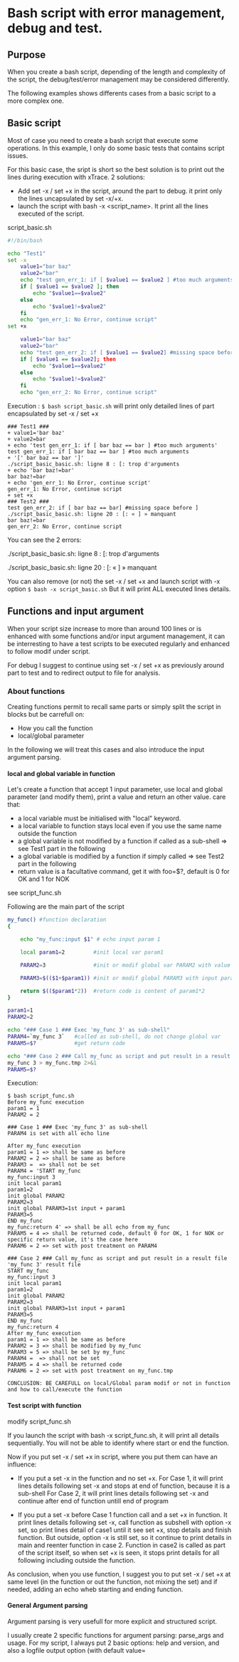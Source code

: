 # Bash script with error management, debug and test.

## Purpose

When you create a bash script, depending of the length and complexity of the script, 
the debug/test/error management may be considered differently.

The following examples shows differents cases from a basic script to a more complex one.

## Basic script


Most of case you need to create a bash script that execute some operations. In this example, I only do some basic tests that contains script issues.

For this basic case, the sript is short so the best solution is to print out the lines during execution with xTrace.
2 solutions:
 - Add set -x / set +x in the script, around the part to debug. it print only the lines uncapsulated by set -x/+x.
 - launch the script with bash -x <script_name>. It print all the lines executed of the script.

script_basic.sh
```bash
#!/bin/bash

echo "Test1"
set -x
    value1="bar baz"
    value2="bar"
    echo "test gen_err_1: if [ $value1 == $value2 ] #too much arguments"
    if [ $value1 == $value2 ]; then
        echo "$value1==$value2"
    else
        echo "$value1!=$value2"
    fi
    echo "gen_err_1: No Error, continue script"
set +x

    value1="bar baz"
    value2="bar"
    echo "test gen_err_2: if [ $value1 == $value2] #missing space before ]"
    if [ $value1 == $value2]; then
        echo "$value1==$value2"
    else
        echo "$value1!=$value2"
    fi
    echo "gen_err_2: No Error, continue script"
```
Execution : ```$ bash script_basic.sh```
will print only detailed lines of part encapsulated by set -x / set +x

```
### Test1 ###
+ value1='bar baz'
+ value2=bar
+ echo 'test gen_err_1: if [ bar baz == bar ] #too much arguments'
test gen_err_1: if [ bar baz == bar ] #too much arguments
+ '[' bar baz == bar ']'
./script_basic_basic.sh: ligne 8 : [: trop d'arguments
+ echo 'bar baz!=bar'
bar baz!=bar
+ echo 'gen_err_1: No Error, continue script'
gen_err_1: No Error, continue script
+ set +x
### Test2 ###
test gen_err_2: if [ bar baz == bar] #missing space before ]
./script_basic_basic.sh: ligne 20 : [: « ] » manquant
bar baz!=bar
gen_err_2: No Error, continue script

```
You can see the 2 errors:

./script_basic_basic.sh: ligne 8 : [: trop d'arguments

./script_basic_basic.sh: ligne 20 : [: « ] » manquant


You can also remove (or not) the set -x / set +x and launch script with -x option
 ```$ bash -x script_basic.sh```
But it will print ALL executed lines details.


## Functions and input argument

When your script size increase to more than around 100 lines or is enhanced with some functions and/or input argument management, 
it can be interresting to have a test scripts to be executed regularly and enhanced to follow modif under script.

For debug I suggest to continue using set -x / set +x as previously around part to test and to redirect output to file for analysis.

### About functions
Creating functions permit to recall same parts or simply split the script in blocks but be carrefull on:
- How you call the function
- local/global parameter

In the following we will treat this cases and also introduce the input argument parsing.

#### local and global variable in function

Let's create a function that accept 1 input parameter, use local and global parameter (and modify them), print a value and return an other value.
care that:
 - a local variable must be initialised with "local" keyword.
 - a local variable to function stays local even if you use the same name outside the function
 - a global variable is not modified by a function if called as a sub-shell => see Test1 part in the following
 - a global variable is modified by a function if simply called => see Test2 part in the following
 - return value is a facultative command, get it with foo=$?, default is 0 for OK and 1 for NOK

see script_func.sh

Following are the main part of the script
```bash
my_func() #function declaration
{

    echo "my_func:input $1" # echo input param 1

    local param1=2         #init local var param1

    PARAM2=3               #init or modif global var PARAM2 with value

    PARAM3=$(($1+$param1)) #init or modif global PARAM3 with input param $1 + local param1

    return $(($param1*2))  #return code is content of param1*2
}

param1=1
PARAM2=2

echo "### Case 1 ### Exec 'my_func 3' as sub-shell"
PARAM4=`my_func 3`   #called as sub-shell, do not change global var
PARAM5=$?            #get return code

echo "### Case 2 ### Call my_func as script and put result in a result file"
my_func 3 > my_func.tmp 2>&1
PARAM5=$?
```

Execution:

```
$ bash script_func.sh
Before my_func execution
param1 = 1
PARAM2 = 2

### Case 1 ### Exec 'my_func 3' as sub-shell
PARAM4 is set with all echo line

After my_func execution
param1 = 1 => shall be same as before
PARAM2 = 2 => shall be same as before
PARAM3 =  => shall not be set
PARAM4 = 'START my_func
my_func:input 3
init local param1
param1=2
init global PARAM2
PARAM2=3
init global PARAM3=1st input + param1
PARAM3=5
END my_func
my_func:return 4' => shall be all echo from my_func
PARAM5 = 4 => shall be returned code, default 0 for OK, 1 for NOK or specific return value, it's the case here
PARAM6 = 2 => set with post treatment on PARAM4

### Case 2 ### Call my_func as script and put result in a result file
'my_func 3' result file
START my_func
my_func:input 3
init local param1
param1=2
init global PARAM2
PARAM2=3
init global PARAM3=1st input + param1
PARAM3=5
END my_func
my_func:return 4
After my_func execution
param1 = 1 => shall be same as before
PARAM2 = 3 => shall be modified by my_func
PARAM3 = 5 => shall be set by my_func
PARAM4 =  => shall not be set
PARAM5 = 4 => shall be returned code
PARAM6 = 2 => set with post treatment on my_func.tmp

CONCLUSION: BE CAREFULL on local/Global param modif or not in function and how to call/execute the function
```

#### Test script with function

modify script_func.sh

If you launch the script with bash -x script_func.sh, it will print all details sequentially.
You will not be able to identify where start or end the function.

Now if you put set -x / set +x in script, where you put them can have an influence:

- If you put a set -x in the function and no set +x.
For Case 1, it will print lines details following set -x and stops at end of function, because it is a sub-shell
For Case 2, it will print lines details following set -x and continue after end of function untill end of program

- If you put a set -x before Case 1 function call and a set +x in function.
It print lines details following set -x, call function as subshell with option -x set, so print lines detail of case1 until it see set +x, stop details and finish function. But outside, option -x is still set, so it continue to print details in main and reenter function in case 2. Function in case2 is called as part of the script itself, so when set +x is seen, it stops print details for all following including outside the function.

As conclusion, when you use function, I suggest you to put set -x / set +x at same level (in the function or out the function, not mixing the set) and if needed, adding an echo wheb starting and ending function.

#### General Argument parsing

Argument parsing is very usefull for more explicit and structured script.

I usually create 2 specific functions for argument parsing: parse_args and usage.
For my script, I always put 2 basic options: help and version, and also a logfile output option (with default value=<script name>.log)

see script_parse_args_1.sh

```bash
usage()
{
    echo "usage: script.sh [OPTION] <arg1> [<arg2> ... [<argN>]]"
    echo ""
    echo "[OPTION]"
    echo "    -h | --help:                Print this usage"
    echo "    -v | --version:             Print script version"
    echo "    -l | --logfile <filename>:  Logfile to use"
    echo ""
}

parse_args()
{
    TEMP=`getopt -o hl:v --long help,logfile:,version -- "$@"`

    if [ $? != 0 ] ; then echo "Terminating..." >&2 ; exit 1 ; fi

    eval set -- "$TEMP"

    while true ; do
        case "$1" in
            -h|--help)
                usage; exit 0;  shift;;
            -v|--version)
                echo $VERSION; exit 0;  shift;;
            -l|--logfile)
                LOGFILE=$2;     shift 2;;
            \? )
                echo "Invalid Option: -$OPTARG" 1>&2;;
            --) shift ; break ;;
            *) echo "Internal error!" ; exit 1 ;;
        esac
    done

    shift $((OPTIND-1))

    #For at least 1 element in ARG_MANDATORY
    if [ ${#@} -lt 1 ]; then
        echo "At least one argument is needed"
        usage;
        exit 1
    fi

    ARGS_MANDATORY=( "$@" "${ARGS_MANDATORY[@]}" )
}

#Starts script with input argument analysis
VERSION="0.1"
LOGFILE="script.log"              #default logfile name   => modified by -l|--log <log_file>
declare -a ARGS_MANDATORY=( "" )  #init non-option arguments

parse_args "$@"

if [ -f ${LOGFILE} ]; then rm -f ${LOGFILE}; fi #remove default log file if exist

echo "Parsed input argument"
echo "    Logfile:        ${LOGFILE}"
echo "    Mandatory args: ${ARGS_MANDATORY[@]}"

```

Ideally, we might test all cases, it means:
- good option -h and --help
- good option -v and --version
- good option -h and -v mixed
- bad option -x, alone and mixed with previous one
- good option -l and --log without and with a filename
- mandatory args with and without -l option

You can do the tests by hand and play with set -x/set +x for debug but it might be much more interresting to create a test script!
The test script can be to launch the script with all previous cases and check that everything is well executed.

see and launch script_parse_args_test_1.sh for example

#### Extended Argument parsing

For some specific case you can have 2 or more sub-command that need their own options.
For example, git status and git commit are 2 sub-command of git function that need specific help and execution.

In this case you can create a general parse_args and usage, and a parse_args/usage per sub-command.
You need also to create a function per sub-command.

Naturally, in this case the number of solution to test is more important. That's why I strongly recommand you to create a test script very soon, enhance and execute it each time you change something in the script.

see `script_parse_args_2.sh` and `script_parse_args_test_2.sh` (test file with more than 20 tests)


### Test and debug with functions

We will modify script_basic.sh in script_evo_1.sh with:
- argument parsing => create parse_args and usage function
- some functions that do operation with an error => gen_err_1, gen_err_2, gen_err_3, gen_err_4
- a function that print formatted duration from an input value in ns

The script will do:
- enter 1 or more operation to execute
- put this operation in a tmp file
- execute each operation found in tmp file
- at the end remove tmp file.

The goal is:
- to check the content of logfile even if we change its name
- to check if the error put in operation are detected
- to see what happen if we do a ctrl+c some time
- how to create a reliable test file for each functions

#### logfile

Add a new option (-l|--logfile <filename>) to parse_args and update usage
launch ./script_evo_1.sh gen_err_1
=> will log in default file ./script_evo_1.log
launch ./script_evo_1.sh -l script_evo_1_logfile.log gen_err_1
=> will log in file ./script_evo_1_logfile.log

Compare both file to check that content is the same

It is common to use your own logfile instead of stdout or default logfile
One classic usage is a script scrip_1.sh that call scrip_2.sh and you need to have all log in same file instead of 2 separated files
in this case, let scrip_1.sh default log but call scrip_2.sh with option -l <script1 default logfile>


#### Error in function, how to detect it

let's try: ./script_evo_1.sh gen_err_1
Do not ctr+c this time
```
Analyse input argument
    Logfile:        script_evo_1.log
    Mandatory args: gen_err_1 
LOGFILE=script_evo_1.log
MANDATORY=gen_err_1 
duration = 00:00:00.016336
SLEEP 5 => if you want to test Ctrl+C ... please do it at least one

EXECUTE: gen_err_1
test gen_err_1: if [ bar baz == bar ] #too much arguments
bar baz!=bar
gen_err_1: No Error, continue script
=>gen_err_1: return code 0
=>gen_err_1: But error file content not empty !!!
=>gen_err_1: Content is: 
./script_evo_1.sh: ligne 69 : [: trop d'arguments
=>gen_err_1: Should have been detected as script syntax error and exit !!!
sleep 5 => if you want to test Ctrl+C ... just for fun, but let the script finish at least once

duration = 00:00:00.022712
End Execution, SLEEP 5sec more before ending
Content of script_evo_1.tmp:
INPUT_ARG=gen_err_1
LOGFILE=script_evo_1.log
MANDATORY=gen_err_1 
duration = 00:00:00.022712
Remove script_evo_1.tmp
BYE
```
As you can see, the script goes through the end unless an error happen !!!

Try it with gen_err_2:
```
EXECUTE: gen_err_2
test gen_err_2: if [ bar baz == bar] #missing space before ]
bar baz!=bar
gen_err_2: No Error, continue script
=>gen_err_2: return code 0
=>gen_err_2: But error file content not empty !!!
=>gen_err_2: Content is: 
./script_evo_1.sh: ligne 86 : [: « ] » manquant
=>gen_err_2: Should have been detected as script syntax error and exit !!!
```
Same problem

idem for gen_err_3 and gen_err_4
All of them should have generated a script issue and exit !

Conclusion: If you have a long script that do something like that, the best case is that your script generate an other error elsewhere, the worst case is that you don't see anything wrong...

Solution 1:
- Add a ```set -e``` at the beggining of your script
- Have a look at the return code by launching: ```./script_evo_1.sh gen_err_1; echo $?```

Re-test your script:
- ```./script_evo_1.sh gen_err_1; echo $?``` => same pb, return code=0
- ```./script_evo_1.sh gen_err_2; echo $?``` => same pb, return code=0
- ```./script_evo_1.sh gen_err_3; echo $?``` => exit with return code=2, OK
- ```./script_evo_1.sh gen_err_4; echo $?``` => exit with return code=1, OK

We still have wrong detection for gen_err_1 and gen_err_2 !
You can have 2 ideas to solve this:
- Any error shall stop the script (usefull for long time script) and return error code 1
  In this case add a new function:
```
call()
{
    func_name=$1
    shift
    func_args="$@"
    eval ${func_name} "${func_args}" 2> ${func_name}.err
    rc=$?
    if [ -f ${func_name}.err -a "`cat ${func_name}.err`" != "" ]; then
        echo "### ERROR ### `cat ${func_name}.err`"
        rm -f ${func_name}.err
        exit 1
    fi
    
    return $rc
}
```
  And call it like:
```
call <func_to_exec> "<func_arg_1> ... <func_arg_n>" 
```
- The script can continue but we must list them and exit with a non zero code (ex: 2)
  In this case, call the func like:
```
eval <func_to_exec> "<func_arg_1> ... <func_arg_n>" 2>> $ERRFILE
```
   And add following treatment at the end of script:
```
if [ `cat $ERRFILE | wc -l` -ne 0 ]; then
    echo "### Non Critical error found during execution ###"
    cat $ERRFILE
    rm -f $ERRFILE
    exit 2
else
    echo "WELL DONE, BYE" | tee -a ${LOGFILE}
fi
```

#### ctrl+c during execution

if you launch ./script_evo_1.sh it suggest you to do ctrl+c 2 times.let's try it..

launch ```./script_evo_1.sh gen_err_2; echo $?``` and do the ctrl+c when asked the 1st time,
do nothing and re-launch immediately the script and do the ctrl+c when asked the 2nd time.

and finally re launch a third time the script and let it go through the end.
The 3rd execution will print:
```
./script_evo_1.sh gen_err_2; echo "return code: $?"
Analyse input argument
    Logfile:        script_evo_1.log
    Mandatory args: gen_err_2 
LOGFILE=script_evo_1.log
MANDATORY=gen_err_2 
duration = 00:00:11.011905
SLEEP 5 => if you want to test Ctrl+C ... please do it at least one

EXECUTE: gen_err_2
test gen_err_2: if [ bar baz == bar] #missing space before ]
bar baz!=bar
gen_err_2: No Error, continue script
sleep 5 => if you want to test Ctrl+C ... just for fun, but let the script finish at least once

EXECUTE: gen_err_2
test gen_err_2: if [ bar baz == bar] #missing space before ]
bar baz!=bar
gen_err_2: No Error, continue script
sleep 5 => if you want to test Ctrl+C ... just for fun, but let the script finish at least once

EXECUTE: gen_err_2
test gen_err_2: if [ bar baz == bar] #missing space before ]
bar baz!=bar
gen_err_2: No Error, continue script
sleep 5 => if you want to test Ctrl+C ... just for fun, but let the script finish at least once

duration = 04:10:27.027320
End Execution, SLEEP 5sec more before ending
Content of script_evo_1.tmp:
INPUT_ARG=gen_err_2
LOGFILE=script_evo_1.log
MANDATORY=gen_err_2 
INPUT_ARG=gen_err_2
LOGFILE=script_evo_1.log
MANDATORY=gen_err_2 
INPUT_ARG=gen_err_2
LOGFILE=script_evo_1.log
MANDATORY=gen_err_2 
duration = 04:10:27.027320
Remove script_evo_1.tmp
Non Critical error found during execution:
./script_evo_1.sh: ligne 87 : [: « ] » manquant
./script_evo_1.sh: ligne 87 : [: « ] » manquant
./script_evo_1.sh: ligne 87 : [: « ] » manquant
return code: 2
```

You see it.... it execute 3 time gen_err_2 !!
You know it's because we did not remove script_evo_1.tmp after each run.
But sometimes, you can forgot a ressource to remove or reinit before each run, so how to prevent this ?

trapping EXIT ... because whatever happen, the script exit and so we can trap it to execute "PostProcess" commands.
trapping SIGINT SIGTERM SIGKILL to trap any external kill -9, kill -15 or internal ctrl+c

so I suggest to create following functions
```
function AbortProcess()
{
    rc=$1
    echo "### ABORT ### Process aborted"
    echo "### ABORT ### $2 $3"
    echo "### ABORT ### exit $rc"
    exit $rc
}

function PostProcess()
{
    echo "### EXIT ### Cleaning Process before exit"
    #Add here what you need to be sure after exiting the script
    rm -f *.tmp *.err
    echo "### EXIT ### DONE BYE"
}
```
and add the line at the beginning of the script:
trap 'AbortProcess $? ${BASH_SOURCE}:${LINENO} ${FUNCNAME[0]:+${FUNCNAME[0]}}' SIGINT SIGTERM SIGKILL #trap any ctrl+c
trap 'PostProcess $?' EXIT #trap exit

#### test file

You can create a test file like explained before, but it is now interresting to test functions and action that trap script before full script.

To do that, the first command executed by test script shall be
```
source script_evo_1.sh
```
then you can now call any function from script_evo_1.sh

Example in script_evo_1_test.sh:
```
source script_evo_1.sh

echo "###  => return code: $?"
gen_err_1 
echo "###  => return code: $?"
```

This introduce a new problem. The main part of the script is composed of:
- parse input argument and init some variable called main.
- the script itself that do the job with those variables.
How to test them?
The answer is to split them in 2 functions
- script_evo_1() that do the job. The advantage is that this function can be called from another script as function (after source) instead of calling the full script.
- main() that contains the argument parsing part, init var and call function script_evo_1

something like









